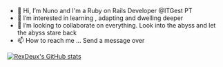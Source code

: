 - 👋 Hi, I’m Nuno and I'm a Ruby on Rails Developer @ITGest PT
- 👀 I’m interested in learning , adapting and dwelling deeper
- 💞️ I’m looking to collaborate on everything. Look into the abyss and let the abyss stare back
- 📫 How to reach me ... Send a message over


[![RexDeux's GitHub stats](https://github-readme-stats.vercel.app/api?username=RexDeux)](https://github.com/RexDeux/github-readme-stats/url?hide_title)
<!---
RexDeux/RexDeux is a ✨ special ✨ repository because its `README.md` (this file) appears on your GitHub profile.
You can click the Preview link to take a look at your changes.
--->
